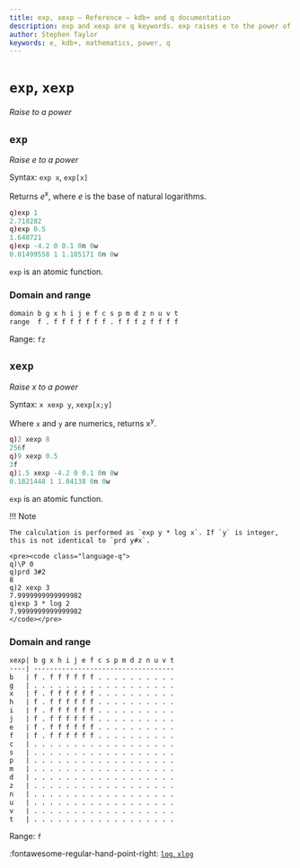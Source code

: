 ```yaml
---
title: exp, xexp – Reference – kdb+ and q documentation
description: exp and xexp are q keywords. exp raises e to the power of its argument; xexp raises its left argument to the power of its right.
author: Stephen Taylor
keywords: e, kdb+, mathematics, power, q
---
```

# `exp`, `xexp`

_Raise to a power_




## `exp`

_Raise e to a power_

Syntax: `exp x`, `exp[x]`

Returns _e_<sup>x</sup>, where _e_ is the base of natural logarithms.

```q
q)exp 1
2.718282
q)exp 0.5
1.648721
q)exp -4.2 0 0.1 0n 0w
0.01499558 1 1.105171 0n 0w
```

`exp` is an atomic function.


### Domain and range

```txt
domain b g x h i j e f c s p m d z n u v t
range  f . f f f f f f f . f f f z f f f f
```

Range: `fz`


## `xexp`

_Raise x to a power_

Syntax: `x xexp y`, `xexp[x;y]`

Where `x` and `y` are numerics, returns x<sup>y</sup>.

```q
q)2 xexp 8
256f
q)9 xexp 0.5
3f
q)1.5 xexp -4.2 0 0.1 0n 0w
0.1821448 1 1.04138 0n 0w
```

`exp` is an atomic function.

!!! Note

    The calculation is performed as `exp y * log x`. If `y` is integer, this is not identical to `prd y#x`.

    <pre><code class="language-q">
    q)\P 0
    q)prd 3#2
    8
    q)2 xexp 3
    7.9999999999999982
    q)exp 3 * log 2
    7.9999999999999982
    </code></pre>


### Domain and range

```txt
xexp| b g x h i j e f c s p m d z n u v t
----| -----------------------------------
b   | f . f f f f f f . . . . . . . . . .
g   | . . . . . . . . . . . . . . . . . .
x   | f . f f f f f f . . . . . . . . . .
h   | f . f f f f f f . . . . . . . . . .
i   | f . f f f f f f . . . . . . . . . .
j   | f . f f f f f f . . . . . . . . . .
e   | f . f f f f f f . . . . . . . . . .
f   | f . f f f f f f . . . . . . . . . .
c   | . . . . . . . . . . . . . . . . . .
s   | . . . . . . . . . . . . . . . . . .
p   | . . . . . . . . . . . . . . . . . .
m   | . . . . . . . . . . . . . . . . . .
d   | . . . . . . . . . . . . . . . . . .
z   | . . . . . . . . . . . . . . . . . .
n   | . . . . . . . . . . . . . . . . . .
u   | . . . . . . . . . . . . . . . . . .
v   | . . . . . . . . . . . . . . . . . .
t   | . . . . . . . . . . . . . . . . . .
```

Range: `f`


:fontawesome-regular-hand-point-right: 
[`log`, `xlog`](log.md) 
